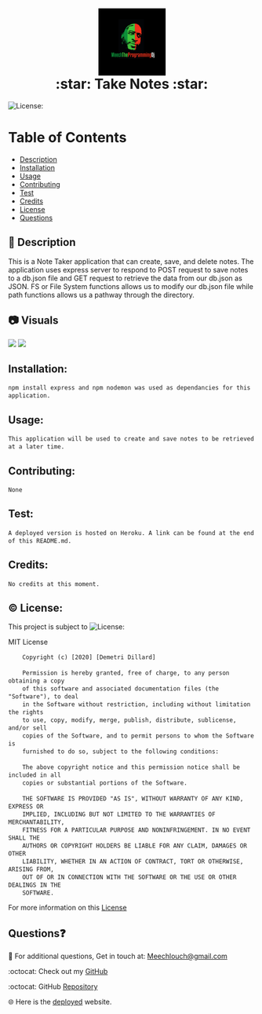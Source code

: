 
  <h1 align = "center">
  <img src="./public/assets/img/Meech-The-Programming-Dj.jpg" alt="Logo" title="Meech" align="center" height="137">
  <br>
  :star: Take Notes :star:
  </h1>
  
  ![License:](https://img.shields.io/badge/Demetri%20Dillard-MIT-brightgreen)

  # Table of Contents

  - [Description](#description)
  - [Installation](#installation)
  - [Usage](#usage)
  - [Contributing](#contributing)
  - [Test](#test)
  - [Credits](#credits)
  - [License](#license)
  - [Questions](#questions)

  ## :memo: Description
  
  This is a Note Taker application that can create, save, and delete notes. The application uses express server to respond to POST request to save notes to a db.json file and GET request to retrieve the data from our db.json as JSON. FS or File System functions allows us to modify our db.json file while path functions allows us a pathway through the directory.


  ## :camera: Visuals

  <img src=".public/assets/img/NoteTaker1.png" width="300">
  <img src=".public/assets/img/NoteTaker2.png" width="300">


  ## Installation:
    npm install express and npm nodemon was used as dependancies for this application.

  ## Usage:
    This application will be used to create and save notes to be retrieved at a later time.

  ## Contributing:
    None

  ## Test:
    A deployed version is hosted on Heroku. A link can be found at the end of this README.md.

  ## Credits:
    No credits at this moment.

  ## :copyright: License:
  This project is subject to ![License:](https://img.shields.io/badge/License-MIT-red)

  MIT License

        Copyright (c) [2020] [Demetri Dillard]
        
        Permission is hereby granted, free of charge, to any person obtaining a copy
        of this software and associated documentation files (the "Software"), to deal
        in the Software without restriction, including without limitation the rights
        to use, copy, modify, merge, publish, distribute, sublicense, and/or sell
        copies of the Software, and to permit persons to whom the Software is
        furnished to do so, subject to the following conditions:
        
        The above copyright notice and this permission notice shall be included in all
        copies or substantial portions of the Software.
        
        THE SOFTWARE IS PROVIDED "AS IS", WITHOUT WARRANTY OF ANY KIND, EXPRESS OR
        IMPLIED, INCLUDING BUT NOT LIMITED TO THE WARRANTIES OF MERCHANTABILITY,
        FITNESS FOR A PARTICULAR PURPOSE AND NONINFRINGEMENT. IN NO EVENT SHALL THE
        AUTHORS OR COPYRIGHT HOLDERS BE LIABLE FOR ANY CLAIM, DAMAGES OR OTHER
        LIABILITY, WHETHER IN AN ACTION OF CONTRACT, TORT OR OTHERWISE, ARISING FROM,
        OUT OF OR IN CONNECTION WITH THE SOFTWARE OR THE USE OR OTHER DEALINGS IN THE
        SOFTWARE.
  For more information on this [License](https://choosealicense.com/licenses/mit/)

  ## Questions:question: 
  :email: For additional questions, Get in touch at: Meechlouch@gmail.com

  :octocat: Check out my [GitHub](https://github.com/Meechlouch)

  :octocat: GitHub [Repository](https://github.com/Meechlouch/Take-Notes)

  :globe_with_meridians: Here is the [deployed](https://safe-plains-14525.herokuapp.com/) website.
